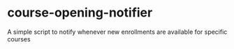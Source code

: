 # course-opening-notifier

A simple script to notify whenever new enrollments are available for specific courses
